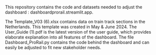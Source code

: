 This repository contains the code and datasets needed to adjust the dashboard : dashboardprorail.streamlit.app.

The Template_V03 (6).xlsx contains data on train track sections in the Netherlands. This template was created in May & June 2024. 
The User_Guide (1).pdf is the latest version of the user guide, which provides elaborate explanation into all features of the dashboard.
The file Dashboard_ProRail.py contains the code behind the dashboard and can easily be adjusted to fit new stakeholder needs. 
